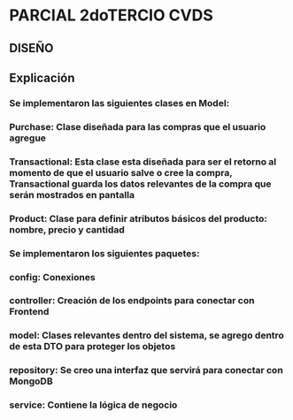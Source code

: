 # PARCIAL 2doTERCIO CVDS

## DISEÑO



## Explicación
### Se implementaron las siguientes clases en Model:

### Purchase: Clase diseñada para las compras que el usuario agregue
### Transactional: Esta clase esta diseñada para ser el retorno al momento de que el usuario salve o cree la compra, Transactional guarda los datos relevantes de la compra que serán mostrados en pantalla
### Product: Clase para definir atributos básicos del producto: nombre, precio y cantidad


### Se implementaron los siguientes paquetes:

### config: Conexiones
### controller: Creación de los endpoints para conectar con Frontend
### model: Clases relevantes dentro del sistema, se agrego dentro de esta DTO para proteger los objetos
### repository: Se creo una interfaz que servirá para conectar con MongoDB
### service: Contiene la lógica de negocio



